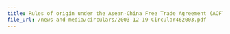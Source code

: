 ```yaml
---
title: Rules of origin under the Asean-China Free Trade Agreement (ACFTA) Early Harvest Programme
file_url: /news-and-media/circulars/2003-12-19-Circular462003.pdf
---
```

